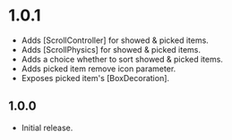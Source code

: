 # 1.0.1

- Adds [ScrollController] for showed & picked items.
- Adds [ScrollPhysics] for showed & picked items.
- Adds a choice whether to sort showed & picked items.
- Adds picked item remove icon parameter.
- Exposes picked item's [BoxDecoration].

## 1.0.0

- Initial release.
